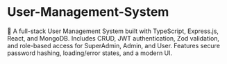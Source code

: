 # User-Management-System
🔐 A full-stack User Management System built with TypeScript, Express.js, React, and MongoDB. Includes CRUD, JWT authentication, Zod validation, and role-based access for SuperAdmin, Admin, and User. Features secure password hashing, loading/error states, and a modern UI.
